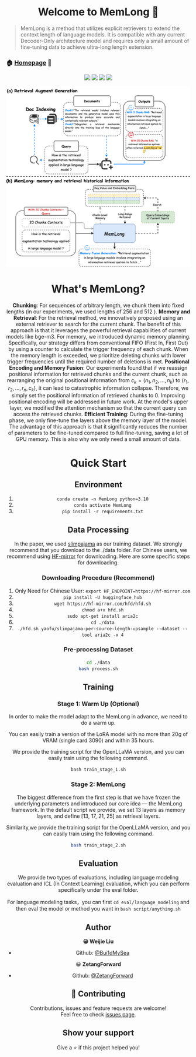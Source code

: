 <h1 align="center">Welcome to MemLong 👋</h1>
<p>
</p>


> MemLong is a method that utilizes explicit retrievers to extend the context length of language models. It is compatible with any current Decoder-Only architecture model and requires only a small amount of fine-tuning data to achieve ultra-long length extension. 

### 🏠 [Homepage](https://github.com/Bui1dMySea/MemLong) 📄

<div align='center'>
     <p>
        <a href='https://arxiv.org/abs/2408.16967'><img src='https://img.shields.io/badge/arXiv-2408.16967-red'></a>
        <img src='https://img.shields.io/github/stars/Bui1dMySea/MemLong?style=social&color=green
' />
        <img src="https://img.shields.io/badge/python->=3.9.11-blue">
        <a href="https://pypi.org/project/lightrag-hku/"><img src="https://img.shields.io/pypi/v/lightrag-hku.svg"></a>
    </p>



![MemLong](./asset/illustration.png)

# What's MemLong?

**Chunking**: For sequences of arbitrary length, we chunk them into fixed lengths (in our experiments, we used lengths of 256 and 512  ). 
**Memory and Retrieval**: For the retrieval method, we innovatively proposed using an external retriever to search for the current chunk. The benefit of this approach is that it leverages the powerful retrieval capabilities of current models like bge-m3. For memory, we introduced dynamic memory planning. Specifically, our strategy differs from conventional FIFO (First In, First Out) by using a counter to calculate the trigger frequency of each chunk. When the memory length is exceeded, we prioritize deleting chunks with lower trigger frequencies until the required number of deletions is met. **Positional Encoding and Memory Fusion**: Our experiments found that if we reassign positional information for retrieved chunks and the current chunk, such as rearranging the original positional information from $c_k=(n_1,n_2,...,n_k)$ to $(r_1,r_2,...,r_n,c_k)$, it can lead to catastrophic information collapse. Therefore, we simply set the positional information of retrieved chunks to 0. Improving positional encoding will be addressed in future work. At the model's upper layer, we modified the attention mechanism so that the current query can access the retrieved chunks. 
**Efficient Training**: During the fine-tuning phase, we only fine-tune the layers above the memory layer of the model. The advantage of this approach is that it significantly reduces the number of parameters to be fine-tuned compared to full fine-tuning, saving a lot of GPU memory. This is also why we only need a small amount of data.      

# Quick Start

## Environment

1. `conda create -n MemLong python=3.10`
2. `conda activate MemLong`
3. `pip install -r requirements.txt`

## Data Processing

In the paper, we used [slimpajama](https://huggingface.co/datasets/yaofu/slimpajama-per-source-length-upsample) as our training dataset. We strongly recommend that you download to the ./data folder. For Chinese users, we recommend using [HF-mirror](https://hf-mirror.com) for downloading. Here are some specific steps for downloading.

### Downloading Procedure (Recommend)

1. Only Need for Chinese User: `export HF_ENDPOINT=https://hf-mirror.com` 
2. `pip install -U huggingface_hub`
3. `wget https://hf-mirror.com/hfd/hfd.sh`
4. `chmod a+x hfd.sh`
5. `sudo apt-get install aria2c`
6. `cd ./data`
7. `./hfd.sh yaofu/slimpajama-per-source-length-upsample --dataset --tool aria2c -x 4`

### Pre-processing Dataset

```bash
cd ./data
bash process.sh
```

## Training

### Stage 1: Warm Up (Optional)

In order to make the model adapt to the MemLong in advance, we need to do a warm up. 

You can easily train a version of the LoRA model with no more than 20g of VRAM (single card 3090) and within 35 hours.

We provide the training script for the OpenLLaMA version, and you can easily train using the following command.

```
bash train_stage_1.sh
```

### Stage 2:  MemLong 

The biggest difference from the first step is that we have frozen the underlying parameters and introduced our core idea — the MemLong framework. In the default script we provide, we set 13 layers as memory layers, and define [13, 17, 21, 25] as retrieval layers.

Similarity,we provide the training script for the OpenLLaMA version, and you can easily train using the following command.

```bash
bash train_stage_2.sh
```



## Evaluation

We provide two types of evaluations, including language modeling evaluation and ICL (In Context Learning) evaluation, which you can perform specifically under the eval folder.

For language modeling tasks，you can first `cd eval/language_modeling` and then eval the model or method you want in `bash script/anything.sh` 



## Author

**😀 Weijie Liu**

* Github: [@Bui1dMySea](https://github.com/Bui1dMySea)

😀 **ZetangForward**

- Github: [@ZetangForward](https://github.com/ZetangForward)

## 🤝 Contributing

Contributions, issues and feature requests are welcome!<br />Feel free to check [issues page](https://github.com/Bui1dMySea/MemLong/issues). 

## Show your support

Give a ⭐️ if this project helped you!